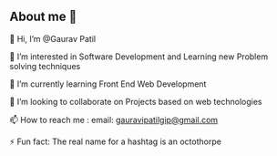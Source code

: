 ## About me 💫

👋 Hi, I’m @Gaurav Patil

👀 I’m interested in Software Development and Learning new Problem solving techniques

🌱 I’m currently learning Front End Web Development

💞️ I’m looking to collaborate on Projects based on web technologies

📫 How to reach me : email: gauravipatilgip@gmail.com

⚡ Fun fact: The real name for a hashtag is an octothorpe
